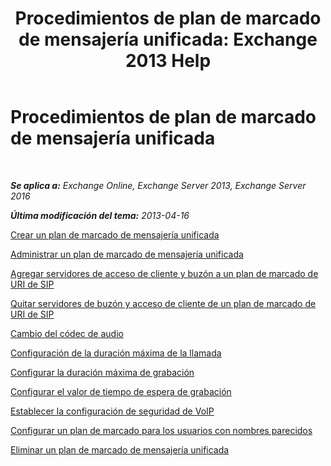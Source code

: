﻿---
title: 'Procedimientos de plan de marcado de mensajería unificada: Exchange 2013 Help'
TOCTitle: Procedimientos de plan de marcado de mensajería unificada
ms:assetid: 1bda77c8-c4e2-4ae0-a001-76ae029bf843
ms:mtpsurl: https://technet.microsoft.com/es-es/library/JJ822152(v=EXCHG.150)
ms:contentKeyID: 50556758
ms.date: 05/22/2018
mtps_version: v=EXCHG.150
ms.translationtype: MT
---

# Procedimientos de plan de marcado de mensajería unificada

 

_**Se aplica a:** Exchange Online, Exchange Server 2013, Exchange Server 2016_

_**Última modificación del tema:** 2013-04-16_

[Crear un plan de marcado de mensajería unificada](create-a-um-dial-plan-exchange-2013-help.md)

[Administrar un plan de marcado de mensajería unificada](manage-a-um-dial-plan-exchange-2013-help.md)

[Agregar servidores de acceso de cliente y buzón a un plan de marcado de URI de SIP](add-mailbox-and-client-access-servers-to-a-sip-uri-dial-plan-exchange-2013-help.md)

[Quitar servidores de buzón y acceso de cliente de un plan de marcado de URI de SIP](remove-mailbox-and-client-access-servers-from-a-sip-uri-dial-plan-exchange-2013-help.md)

[Cambio del códec de audio](change-the-audio-codec-exchange-2013-help.md)

[Configuración de la duración máxima de la llamada](configure-the-maximum-call-duration-exchange-2013-help.md)

[Configurar la duración máxima de grabación](configure-the-maximum-recording-duration-exchange-2013-help.md)

[Configurar el valor de tiempo de espera de grabación](configure-the-recording-idle-time-out-value-exchange-2013-help.md)

[Establecer la configuración de seguridad de VoIP](configure-the-voip-security-setting-exchange-2013-help.md)

[Configurar un plan de marcado para los usuarios con nombres parecidos](configure-a-dial-plan-for-users-who-have-similar-names-exchange-2013-help.md)

[Eliminar un plan de marcado de mensajería unificada](delete-a-um-dial-plan-exchange-2013-help.md)

